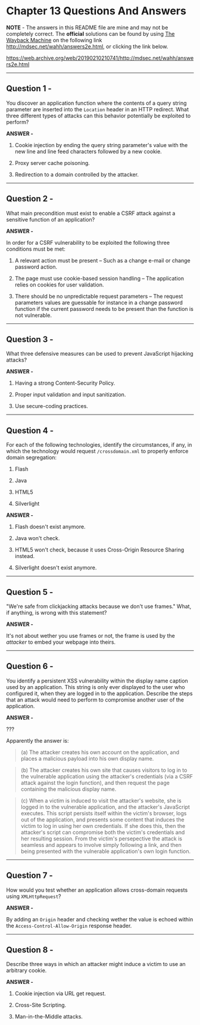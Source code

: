 # Chapter 13 Questions And Answers

**NOTE** - The answers in this README file are mine and may not be completely correct. The **official** solutions can be found by using [The Wayback Machine](https://web.archive.org/ "The WayBack Machine Website") on the following link http://mdsec.net/wahh/answers2e.html, or clicking the link below.

https://web.archive.org/web/20190210210741/http://mdsec.net/wahh/answers2e.html

---

## Question 1 -

You discover an application function where the contents of a query string parameter are inserted into the ```Location``` header in an HTTP redirect. What three different types of attacks can this behavior potentially be exploited to perform?

**ANSWER -**

1. Cookie injection by ending the query string parameter's value with the new line and line feed characters followed by a new cookie.

2. Proxy server cache poisoning.

3. Redirection to a domain controlled by the attacker.

---

## Question 2 -

What main precondition must exist to enable a CSRF attack against a sensitive function of an application?

**ANSWER -**

In order for a CSRF vulnerability to be exploited the following three conditions must be met:

1. A relevant action must be present – Such as a change e-mail or change password action.

2. The page must use cookie-based session handling – The application relies on cookies for user validation.

3. There should be no unpredictable request parameters – The request parameters values are guessable for instance in a change password function if the current password needs to be present than the function is not vulnerable.

---

## Question 3 -

What three defensive measures can be used to prevent JavaScript hijacking attacks?

**ANSWER -**

1. Having a strong Content-Security Policy.

2. Proper input validation and input sanitization.

3. Use secure-coding practices.

---

## Question 4 -

For each of the following technologies, identify the circumstances, if any, in which the technology would request ```/crossdomain.xml``` to properly enforce domain segregation:

1. Flash

2. Java

3. HTML5

4. Silverlight

**ANSWER -**

1. Flash doesn't exist anymore.

2. Java won't check.

3. HTML5 won't check, because it uses Cross-Origin Resource Sharing instead.

4. Silverlight doesn't exist anymore.

---

## Question 5 -

"We're safe from clickjacking attacks because we don't use frames." What, if anything, is wrong with this statement?

**ANSWER -**

It's not about wether you use frames or not, the frame is used by the *attacker* to embed your webpage into theirs.

---

## Question 6 -

You identify a persistent XSS vulnerability within the display name caption used by an application. This string is only ever displayed to the user who configured it, when they are logged in to the application. Describe the steps that an attack would need to perform to compromise another user of the application.

**ANSWER -**

???

Apparently the answer is:

> (a) The attacker creates his own account on the application, and places a malicious payload into his own display name.

> (b) The attacker creates his own site that causes visitors to log in to the vulnerable application using the attacker's credentials (via a CSRF attack against the login function), and then request the page containing the malicious display name.

> (c) When a victim is induced to visit the attacker's website, she is logged in to the vulnerable application, and the attacker's JavaScript executes. This script persists itself within the victim's browser, logs out of the application, and presents some content that induces the victim to log in using her own credentials. If she does this, then the attacker's script can compromise both the victim's credentials and her resulting session. From the victim's persepective the attack is seamless and appears to involve simply following a link, and then being presented with the vulnerable application's own login function.

---

## Question 7 -

How would you test whether an application allows cross-domain requests using ```XMLHttpRequest```?

**ANSWER -**

By adding an ```Origin``` header and checking wether the value is echoed within the ```Access-Control-Allow-Origin``` response header.

---

## Question 8 -

Describe three ways in which an attacker might induce a victim to use an arbitrary cookie.

**ANSWER -**

1. Cookie injection via URL get request.

2. Cross-Site Scripting.

3. Man-in-the-Middle attacks.
